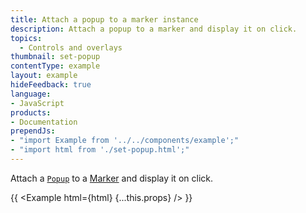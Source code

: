 ```yaml
---
title: Attach a popup to a marker instance
description: Attach a popup to a marker and display it on click.
topics:
  - Controls and overlays
thumbnail: set-popup
contentType: example
layout: example
hideFeedback: true
language:
- JavaScript
products:
- Documentation
prependJs:
- "import Example from '../../components/example';"
- "import html from './set-popup.html';"
---
```


Attach a [`Popup`](https://docs.goong.io/docs/javascript/markers/#popup) to a [Marker](https://docs.goong.io/docs/javascript/markers/#marker) and display it on click.

{{ <Example html={html} {...this.props} /> }}
